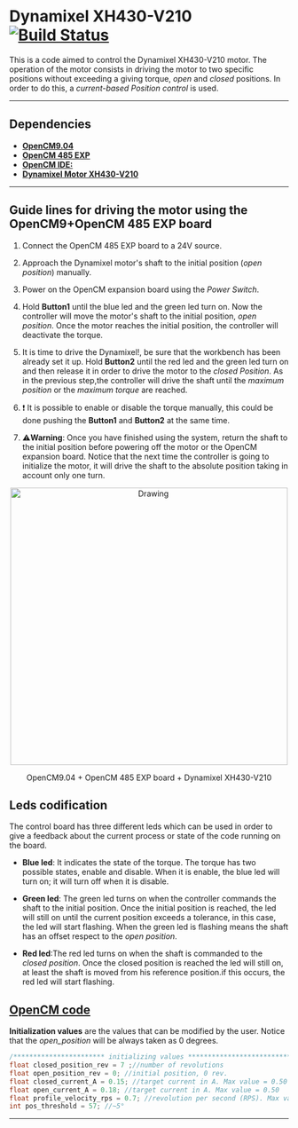 # Dynamixel XH430-V210 [![Build Status](https://travis-ci.org/jdelacruz26/misccode.svg?branch=dynamixel)](https://travis-ci.org/jdelacruz26/misccode)
This is a code aimed to control the Dynamixel XH430-V210 motor. The operation of the motor consists in driving the motor to two specific positions without exceeding a giving torque, *open* and *closed* positions. In order to do this, a *current-based Position control* is used.

---

## Dependencies
* [**OpenCM9.04**](http://support.robotis.com/en/product/controller/opencm9.04.htm)
* [**OpenCM 485 EXP**](http://support.robotis.com/en/product/controller/opencm_485_exp.htm)
* [**OpenCM IDE:**](http://support.robotis.com/en/software/robotis_opencm_main.htm)
* [**Dynamixel Motor XH430-V210**](http://support.robotis.com/en/product/actuator/dynamixel_x/xh_series/xh430-w350_main.htm)

---
## Guide lines for driving the motor using the OpenCM9+OpenCM 485 EXP board
1. Connect the OpenCM 485 EXP board to a 24V source.

1. Approach the Dynamixel motor's shaft to the initial position (*open position*) manually.

1. Power on the OpenCM expansion board using the *Power Switch*.

1. Hold **Button1** until the blue led and the green led turn on. Now the controller will move the motor's shaft to the initial position, *open position*. Once the motor reaches the initial position, the controller will deactivate the torque.  

1. It is time to drive the Dynamixel!, be sure that the workbench has been already set it up. Hold **Button2** until the red led and the green led turn on and then release it in order to drive the motor to the *closed Position*. As in the previous step,the controller will drive the shaft until the *maximum position* or the *maximum torque* are reached.

1.  :heavy_exclamation_mark: It is possible to enable or disable the torque manually, this could be done pushing the **Button1** and **Button2** at the same time.

1. :warning:**Warning**: Once you have finished using the system, return the shaft to the initial position before powering off the motor or the OpenCM expansion board. Notice that the next time the controller is going to initialize the motor, it will drive the shaft to the absolute position taking in account only one turn.

<!--![OpenCM9.0 + 485 EXP board](figure/PenCM.png){width=50%}-->

<div style="text-align:center;">
<img src="figure/PenCM.png" alt="Drawing" width= "500px"/>
</div>
<p align=center>
OpenCM9.04 + OpenCM 485 EXP board + Dynamixel XH430-V210
</p>

## Leds codification

The control board has three different leds which can be used in order to give a feedback about the current process or state of the code running on the board.

* **Blue led**: It indicates the state of the torque. The torque has two possible states, enable and disable. When it is enable, the blue led will turn on; it will turn off when it is disable.

* **Green led**: The green led turns on when the controller commands the shaft to the initial position. Once the initial position is reached, the led will still on until the current position exceeds a tolerance, in this case, the led will start flashing. When the green led is flashing means the shaft has an offset respect to the *open position*.

* **Red led**:The red led turns on when the shaft is commanded to the *closed position*. Once the closed position is reached the led will still on, at least the shaft is moved from his reference position.if this occurs, the red led will start flashing.

## [OpenCM code](sketchbook/igmr_dynamixel_control/igmr_dynamixel_control.ino)
**Initialization values** are the values that can be modified by the user. Notice that the *open_position* will be always taken as 0 degrees.  

```c
/*********************** initializing values ********************************/
float closed_position_rev = 7 ;//number of revolutions
float open_position_rev = 0; //initial position, 0 rev.
float closed_current_A = 0.15; //target current in A. Max value = 0.50
float open_current_A = 0.18; //target current in A. Max value = 0.50
float profile_velocity_rps = 0.7; //revolution per second (RPS). Max value = 1.45
int pos_threshold = 57; //~5°
```
---
